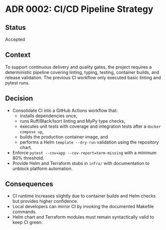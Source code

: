 # ADR 0002: CI/CD Pipeline Strategy

## Status
Accepted

## Context
To support continuous delivery and quality gates, the project requires a deterministic pipeline covering linting, typing, testing, container builds, and release validation. The previous CI workflow only executed basic linting and pytest runs.

## Decision
- Consolidate CI into a GitHub Actions workflow that:
  - installs dependencies once,
  - runs Ruff/Black/Isort linting and MyPy type checks,
  - executes unit tests with coverage and integration tests after a `docker compose up`,
  - builds the production container image, and
  - performs a Helm `template --dry-run` validation using the repository chart.
- Enforce `pytest --cov=app --cov-report=term-missing` with a minimum 80% threshold.
- Provide Helm and Terraform stubs in `infra/` with documentation to unblock platform automation.

## Consequences
- CI runtime increases slightly due to container builds and Helm checks but provides higher confidence.
- Local developers can mirror CI by invoking the documented Makefile commands.
- Helm chart and Terraform modules must remain syntactically valid to keep CI green.
